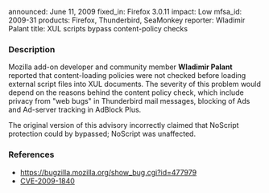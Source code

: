 announced: June 11, 2009
fixed_in: Firefox 3.0.11
impact: Low
mfsa_id: 2009-31
products: Firefox, Thunderbird, SeaMonkey
reporter: Wladimir Palant
title: XUL scripts bypass content-policy checks

<h3>Description</h3>

<p>Mozilla add-on developer and community member <strong>Wladimir
Palant</strong> reported that content-loading policies were not
checked before loading external script files into XUL documents.
The severity of this problem would depend on the reasons behind the
content policy check, which include privacy from "web bugs" in
Thunderbird mail messages, blocking of Ads and Ad-server tracking
in AdBlock Plus.</p>

<p class="note">The original version of this advisory incorrectly claimed
that NoScript protection could by bypassed; NoScript was unaffected.</p>


<h3>References</h3>

<ul>
  <li><a href="https://bugzilla.mozilla.org/show_bug.cgi?id=477979">https://bugzilla.mozilla.org/show_bug.cgi?id=477979</a></li>
  <li><a class="ex-ref" href="http://cve.mitre.org/cgi-bin/cvename.cgi?name=CVE-2009-1840">CVE-2009-1840</a></li>
</ul>



